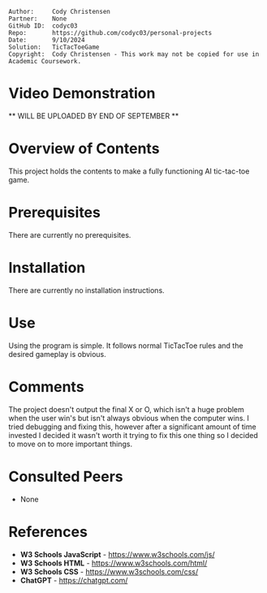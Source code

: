```
Author:     Cody Christensen
Partner:    None
GitHub ID:  codyc03
Repo:       https://github.com/codyc03/personal-projects
Date:       9/10/2024
Solution:   TicTacToeGame
Copyright:  Cody Christensen - This work may not be copied for use in Academic Coursework.
```
# Video Demonstration
** WILL BE UPLOADED BY END OF SEPTEMBER **

# Overview of Contents
This project holds the contents to make a fully functioning AI tic-tac-toe game.

# Prerequisites
There are currently no prerequisites.

# Installation
There are currently no installation instructions.

# Use
Using the program is simple. It follows normal TicTacToe rules and the desired gameplay is obvious.

# Comments
The project doesn't output the final X or O, which isn't a huge problem when the user win's but isn't
always obvious when the computer wins. I tried debugging and fixing this, however after a significant
amount of time invested I decided it wasn't worth it trying to fix this one thing so I decided to move
on to more important things.

# Consulted Peers
* None

# References
* **W3 Schools JavaScript** - https://www.w3schools.com/js/
* **W3 Schools HTML** - https://www.w3schools.com/html/
* **W3 Schools CSS** - https://www.w3schools.com/css/
* **ChatGPT** - https://chatgpt.com/
